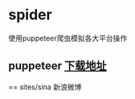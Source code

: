 # spider
使用puppeteer爬虫模拟各大平台操作
## puppeteer [下载地址](https://commondatastorage.googleapis.com/chromium-browser-snapshots/index.html?prefix=Win_x64/)
== sites/sina 新浪微博
